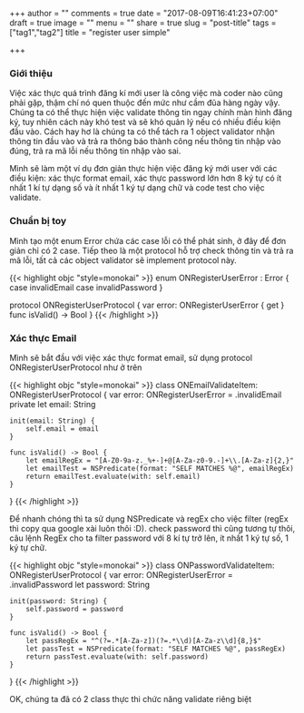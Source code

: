 +++
author = ""
comments = true
date = "2017-08-09T16:41:23+07:00"
draft = true
image = ""
menu = ""
share = true
slug = "post-title"
tags = ["tag1","tag2"]
title = "register user simple"

+++

### Giới thiệu

Việc xác thực quá trình đăng kí mới user là công việc mà coder nào cũng phải gặp, thậm chí nó quen thuộc đến mức như cầm đũa hàng ngày vậy. Chúng ta có thể thực hiện việc validate thông tin ngay chính màn hình đăng ký, tuy nhiên cách này khó test và sẽ khó quản lý nếu có nhiều điều kiện đầu vào. Cách hay hơ là chúng ta có thể tách ra 1 object validator nhận thông tin đầu vào và trả ra thông báo thành công nếu thông tin nhập vào đúng, trả ra mã lỗi nếu thông tin nhập vào sai. 

Mình sẽ làm một ví dụ đơn giản thực hiện việc đăng ký mới user với các điều kiện: xác thực format email, xác thực password lớn hơn 8 ký tự có ít nhất 1 kí tự dạng số và ít nhất 1 ký tự dạng chữ và code test cho việc validate.

### Chuẩn bị toy
Mình tạo một enum Error chứa các case lỗi có thể phát sinh, ở đây để đơn giản chỉ có 2 case. Tiếp theo là một protocol hỗ trợ check thông tin và trả ra mã lỗi, tất cả các object validator sẽ implement protocol này.

{{< highlight objc "style=monokai" >}}
enum ONRegisterUserError : Error {
    case invalidEmail
    case invalidPassword
}

protocol ONRegisterUserProtocol {
    var error: ONRegisterUserError { get }
    func isValid() -> Bool
}
{{< /highlight >}}

### Xác thực Email

Mình sẽ bắt đầu với việc xác thực format email, sử dụng protocol ONRegisterUserProtocol như ở trên

{{< highlight objc "style=monokai" >}}
class ONEmailValidateItem: ONRegisterUserProtocol {
    var error: ONRegisterUserError = .invalidEmail
    private let email: String
    
    init(email: String) {
        self.email = email
    }
   
    func isValid() -> Bool {
        let emailRegEx = "[A-Z0-9a-z._%+-]+@[A-Za-z0-9.-]+\\.[A-Za-z]{2,}"
        let emailTest = NSPredicate(format: "SELF MATCHES %@", emailRegEx)
        return emailTest.evaluate(with: self.email)
    }
}
{{< /highlight >}}

Để nhanh chóng thì ta sử dụng NSPredicate và regEx cho việc filter (regEx thì copy qua google xài luôn thôi :D).
check password thì cũng tương tự thôi, câu lệnh RegEx cho ta filter password với 8 kí tự trở lên, ít nhất 1 ký tự số, 1 ký tự chữ.

{{< highlight objc "style=monokai" >}}
class ONPasswordValidateItem: ONRegisterUserProtocol {
    var error: ONRegisterUserError = .invalidPassword
    let password: String
    
    init(password: String) {
        self.password = password
    }
    
    func isValid() -> Bool {
        let passRegEx = "^(?=.*[A-Za-z])(?=.*\\d)[A-Za-z\\d]{8,}$"
        let passTest = NSPredicate(format: "SELF MATCHES %@", passRegEx)
        return passTest.evaluate(with: self.password)
    }
}
{{< /highlight >}}

OK, chúng ta đã có 2 class thực thi chức năng validate riêng biệt



